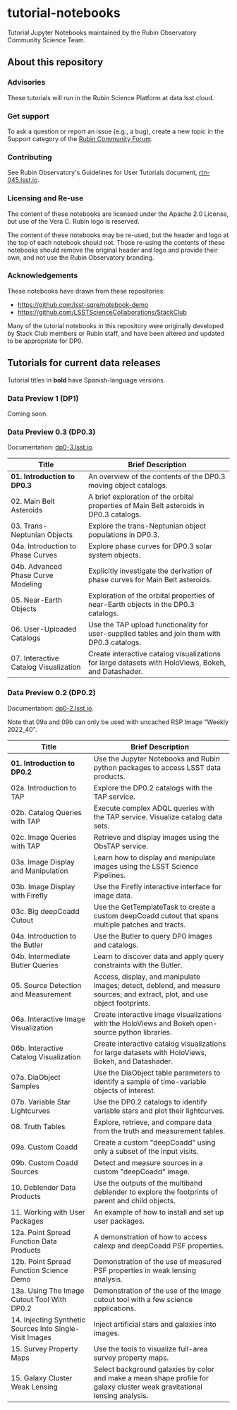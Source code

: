 # tutorial-notebooks

Tutorial Jupyter Notebooks maintained by the Rubin Observatory Community Science Team.

## About this repository

### Advisories

These tutorials will run in the Rubin Science Platform at data.lsst.cloud.

### Get support

To ask a question or report an issue (e.g., a bug), create a new topic in the Support category of the [Rubin Community Forum](https://Community.lsst.org).

### Contributing

See Rubin Observatory's Guidelines for User Tutorials document, [rtn-045.lsst.io](https://rtn-045.lsst.io/).

### Licensing and Re-use

The content of these notebooks are licensed under the Apache 2.0 License, but use of the Vera C. Rubin logo is reserved.

The content of these notebooks may be re-used, but the header and logo at the top of each notebook should not.
Those re-using the contents of these notebooks should remove the original header and logo and provide their own, and not use the Rubin Observatory branding.

### Acknowledgements

These notebooks have drawn from these repositories:
 - https://github.com/lsst-sqre/notebook-demo
 - https://github.com/LSSTScienceCollaborations/StackClub

Many of the tutorial notebooks in this repository were originally developed by Stack Club members or Rubin staff, 
and have been altered and updated to be appropriate for DP0.


## Tutorials for current data releases

Tutorial titles in **bold** have Spanish-language versions.

### Data Preview 1 (DP1)

Coming soon.

### Data Preview 0.3 (DP0.3)

Documentation: [dp0-3.lsst.io](https://dp0-3.lsst.io).

| Title  | Brief Description  |
|---|---|
| **01. Introduction to DP0.3** | An overview of the contents of the DP0.3 moving object catalogs. |
| 02. Main Belt Asteroids | A brief exploration of the orbital properties of Main Belt asteroids in DP0.3 catalogs. |
| 03. Trans-Neptunian Objects | Explore the trans-Neptunian object populations in DP0.3. |
| 04a. Introduction to Phase Curves | Explore phase curves for DP0.3 solar system objects. |
| 04b. Advanced Phase Curve Modeling | Explicitly investigate the derivation of phase curves for Main Belt asteroids. |
| 05. Near-Earth Objects | Exploration of the orbital properties of near-Earth objects in the DP0.3 catalogs. |
| 06. User-Uploaded Catalogs | Use the TAP upload functionality for user-supplied tables and join them with DP0.3 catalogs. |
| 07. Interactive Catalog Visualization | Create interactive catalog visualizations for large datasets with HoloViews, Bokeh, and Datashader. |

### Data Preview 0.2 (DP0.2)

Documentation: [dp0-2.lsst.io](https://dp0-2.lsst.io).

Note that 09a and 09b can only be used with uncached RSP Image "Weekly 2022_40".

| Title  | Brief Description  |
|---|---|
| **01. Introduction to DP0.2** | Use the Jupyter Notebooks and Rubin python packages to access LSST data products. |
| 02a. Introduction to TAP | Explore the DP0.2 catalogs with the TAP service. |
| 02b. Catalog Queries with TAP | Execute complex ADQL queries with the TAP service. Visualize catalog data sets. |
| 02c. Image Queries with TAP | Retrieve and display images using the ObsTAP service. |
| 03a. Image Display and Manipulation | Learn how to display and manipulate images using the LSST Science Pipelines. |
| 03b. Image Display with Firefly | Use the Firefly interactive interface for image data. |
| 03c. Big deepCoadd Cutout | Use the GetTemplateTask to create a custom deepCoadd cutout that spans multiple patches and tracts. |
| 04a. Introduction to the Butler | Use the Butler to query DP0 images and catalogs. |
| 04b. Intermediate Butler Queries | Learn to discover data and apply query constraints with the Butler. |
| 05. Source Detection and Measurement | Access, display, and manipulate images; detect, deblend, and measure sources; and extract, plot, and use object footprints. |
| 06a. Interactive Image Visualization | Create interactive image visualizations with the HoloViews and Bokeh open-source python libraries. |
| 06b. Interactive Catalog Visualization | Create interactive catalog visualizations for large datasets with HoloViews, Bokeh, and Datashader. |
| 07a. DiaObject Samples | Use the DiaObject table parameters to identify a sample of time-variable objects of interest. |
| 07b. Variable Star Lightcurves | Use the DP0.2 catalogs to identify variable stars and plot their lightcurves. |
| 08. Truth Tables | Explore, retrieve, and compare data from the truth and measurement tables. |
| 09a. Custom Coadd | Create a custom "deepCoadd" using only a subset of the input visits. |
| 09b. Custom Coadd Sources | Detect and measure sources in a custom "deepCoadd" image. |
| 10. Deblender Data Products | Use the outputs of the multiband deblender to explore the footprints of parent and child objects. |
| 11. Working with User Packages | An example of how to install and set up user packages. |
| 12a. Point Spread Function Data Products | A demonstration of how to access calexp and deepCoadd PSF properties. |
| 12b. Point Spread Function Science Demo | Demonstration of the use of measured PSF properties in weak lensing analysis. |
| 13a. Using The Image Cutout Tool With DP0.2 | Demonstration of the use of the image cutout tool with a few science applications. |
| 14. Injecting Synthetic Sources Into Single-Visit Images | Inject artificial stars and galaxies into images. |
| 15. Survey Property Maps | Use the tools to visualize full-area survey property maps. |
| 15. Galaxy Cluster Weak Lensing | Select background galaxies by color and make a mean shape profile for galaxy cluster weak gravitational lensing analysis. |
